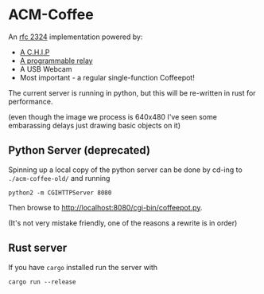 # ACM-Coffee

An [rfc 2324](https://www.ietf.org/rfc/rfc2324.txt) implementation powered by:

 * [A C.H.I.P](https://getchip.com/pages/chip)
 * [A programmable relay](https://www.adafruit.com/product/2935)
 * A USB Webcam
 * Most important - a regular single-function Coffeepot!

The current server is running in python, but this will be re-written in rust for performance.

(even though the image we process is 640x480 I've seen some embarassing delays just drawing basic objects on it)

## Python Server (deprecated)

Spinning up a local copy of the python server can be done by cd-ing to `./acm-coffee-old/` and running

    python2 -m CGIHTTPServer 8080
    
Then browse to [http://localhost:8080/cgi-bin/coffeepot.py](http://localhost:8080/cgi-bin/coffeepot.py).

(It's not very mistake friendly, one of the reasons a rewrite is in order)

## Rust server

If you have `cargo` installed run the server with

    cargo run --release


